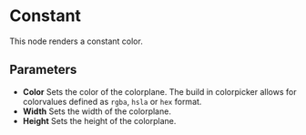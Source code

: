 # Constant

This node renders a constant color.

## Parameters

- **Color** Sets the color of the colorplane. The build in colorpicker allows for colorvalues defined as `rgba`, `hsla` or `hex` format.
- **Width** Sets the width of the colorplane.
- **Height** Sets the height of the colorplane.
